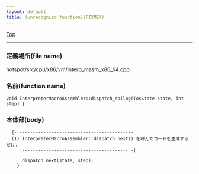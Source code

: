 ```yaml
---
layout: default
title: (unrecognied function)(FIXME!)
---
```

[Top](../index.html)

--- 
### 定義場所(file name)
hotspot/src/cpu/x86/vm/interp_masm_x86_64.cpp

### 名前(function name)
```
void InterpreterMacroAssembler::dispatch_epilog(TosState state, int step) {
```

### 本体部(body)
```
  {- -------------------------------------------
  (1) InterpreterMacroAssembler::dispatch_next() を呼んでコードを生成するだけ.
      ---------------------------------------- -}

	  dispatch_next(state, step);
	}
	
```


